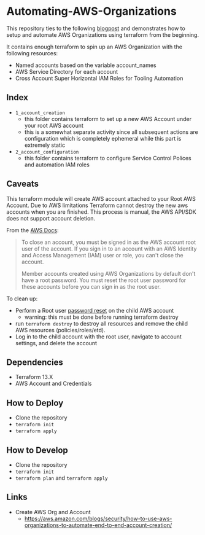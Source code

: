 Automating-AWS-Organizations
============================

This repository ties to the following [blogpost]() and demonstrates how to setup and automate AWS Organizations using terraform from the beginning.

It contains enough terraform to spin up an AWS Organization with the following resources:
- Named accounts based on the variable account_names
- AWS Service Directory for each account
- Cross Account Super Horizontal IAM Roles for Tooling Automation

Index
-----
- `1_account_creation`
    - this folder contains terraform to set up a new AWS Account under your root AWS account
    - this is a somewhat separate activity since all subsequent actions 
    are configuration which is completely ephemeral while this part is extremely static
- `2_account_configuration`
    - this folder contains terraform to configure Service Control Polices and automation IAM roles

Caveats
-------
This terraform module will create AWS account attached to your Root AWS Account.
Due to AWS limitations Terraform cannot destroy the new aws accounts when you are finished.
This process is manual, the AWS API/SDK does not support account deletion.  

From the [AWS Docs](https://aws.amazon.com/premiumsupport/knowledge-center/close-aws-account/):
> To close an account, you must be signed in as the AWS account root user of the account.
> If you sign in to an account with an AWS Identity and Access Management (IAM) user or role, you can't close the account.
> 
> Member accounts created using AWS Organizations by default don't have a root password. 
> You must reset the root user password for these accounts before you can sign in as the root user.

To clean up:
- Perform a Root user [password reset](https://aws.amazon.com/premiumsupport/knowledge-center/recover-aws-password/) on the child AWS account
    - warning: this must be done before running terraform destroy
- run `terraform destroy` to destroy all resources 
  and remove the child AWS resources (policies/roles/etd). 
- Log in to the child account with the root user, navigate to account settings, and delete the account  

Dependencies
------------
- Terraform 13.X
- AWS Account and Credentials

How to Deploy
-------------
- Clone the repository
- `terraform init`
- `terraform apply`

How to Develop
--------------
- Clone the repository
- `terraform init`
- `terraform plan` and `terraform apply`

Links
-----
- Create AWS Org and Account
    - https://aws.amazon.com/blogs/security/how-to-use-aws-organizations-to-automate-end-to-end-account-creation/ 